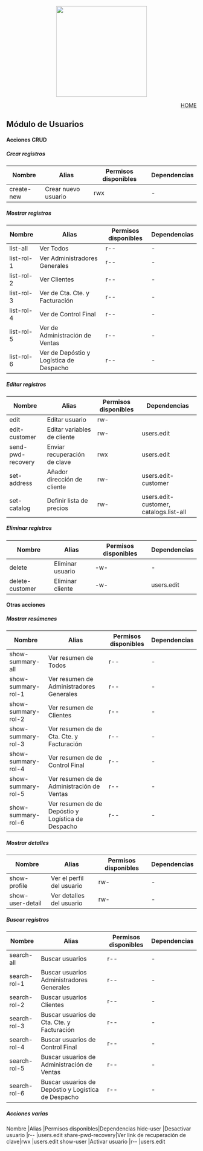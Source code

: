 <p align="center"><a href="https://app.papeleralamilagrosa.com.ar" target="_blank"><img src="https://app.papeleralamilagrosa.com.ar/images/logo.jpg" width="240"></a></p>

<p style="text-align: right;">
  <a href="../README.md">HOME</a>
</p>

## Módulo de Usuarios

#### Acciones CRUD
##### Crear registros
Nombre    |Alias              |Permisos disponibles|Dependencias
--        |-                  |-                   |-
create-new|Crear nuevo usuario|rwx                 |-

##### Mostrar registros
Nombre            |Alias                                  |Permisos disponibles|Dependencias
--                |-                                      |-                   |-
list-all          |Ver Todos                              |r--                 |-
list-rol-1        |Ver Administradores Generales          |r--                 |-
list-rol-2        |Ver Clientes                           |r--                 |-
list-rol-3        |Ver de Cta. Cte. y Facturación         |r--                 |-
list-rol-4        |Ver de Control Final                   |r--                 |-
list-rol-5        |Ver de Administración de Ventas        |r--                 |-
list-rol-6        |Ver de Depóstio y Logística de Despacho|r--                 |-

##### Editar registros
Nombre            |Alias                        |Permisos disponibles|Dependencias
--                |-                            |-                   |-
edit              |Editar usuario               |rw-                 |
edit-customer     |Editar variables de cliente  |rw-                 |users.edit
send-pwd-recovery |Enviar recuperación de clave |rwx                 |users.edit
set-address       |Añador dirección de cliente  |rw-                 |users.edit-customer
set-catalog       |Definir lista de precios     |rw-                 |users.edit-customer, catalogs.list-all

##### Eliminar registros
Nombre         |Alias           |Permisos disponibles|Dependencias
--             |-               |-                   |-
delete         |Eliminar usuario|-w-                 |-
delete-customer|Eliminar cliente|-w-                 |users.edit

#### Otras acciones
##### Mostrar resúmenes
Nombre            |Alias                                             |Permisos disponibles|Dependencias
--                |-                                                 |-                   |-
show-summary-all  |Ver resumen de Todos                              |r--                 |-
show-summary-rol-1|Ver resumen de Administradores Generales          |r--                 |-
show-summary-rol-2|Ver resumen de Clientes                           |r--                 |-
show-summary-rol-3|Ver resumen de de Cta. Cte. y Facturación         |r--                 |-
show-summary-rol-4|Ver resumen de de Control Final                   |r--                 |-
show-summary-rol-5|Ver resumen de de Administración de Ventas        |r--                 |-
show-summary-rol-6|Ver resumen de de Depóstio y Logística de Despacho|r--                 |-

##### Mostrar detalles
Nombre          |Alias                    |Permisos disponibles|Dependencias
--              |-                        |-                   |-
show-profile    |Ver el perfil del usuario|rw-                 |-
show-user-detail|Ver detalles del usuario |rw-                 |-

##### Buscar registros
Nombre      |Alias                                              |Permisos disponibles|Dependencias
--          |-                                                  |-                   |-
search-all  |Buscar usuarios                                    |r--                 |-
search-rol-1|Buscar usuarios Administradores Generales          |r--                 |-
search-rol-2|Buscar usuarios Clientes                           |r--                 |-
search-rol-3|Buscar usuarios de Cta. Cte. y Facturación         |r--                 |-
search-rol-4|Buscar usuarios de Control Final                   |r--                 |-
search-rol-5|Buscar usuarios de Administración de Ventas        |r--                 |-
search-rol-6|Buscar usuarios de Depóstio y Logística de Despacho|r--                 |-

##### Acciones varias
Nombre            |Alias                            |Permisos disponibles|Dependencias
hide-user         |Desactivar usuario               |r--                 |users.edit
share-pwd-recovery|Ver link de recuperación de clave|rwx                 |users.edit
show-user         |Activar usuario                  |r--                 |users.edit
